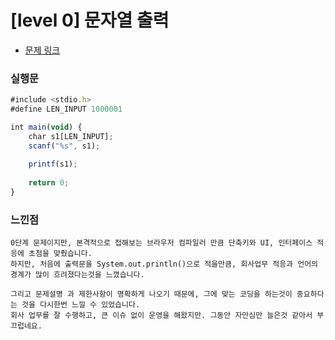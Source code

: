 # [level 0] 문자열 출력

* [문제 링크](https://school.programmers.co.kr/learn/courses/30/lessons/181952) 


### 실행문

```javascript
#include <stdio.h>
#define LEN_INPUT 1000001

int main(void) {
    char s1[LEN_INPUT];
    scanf("%s", s1);
    
    printf(s1);
    
    return 0;
}
```


### 느낀점

```
0단계 문제이지만, 본격적으로 접해보는 브라우저 컴파일러 만큼 단축키와 UI, 인터페이스 적응에 초첨을 맞췄습니다.
하지만, 처음에 출력문을 System.out.println()으로 적을만큼, 회사업무 적응과 언어의 경계가 많이 흐려졌다는것을 느꼈습니다.

그리고 문제설명 과 제한사항이 명확하게 나오기 때문에, 그에 맞는 코딩을 하는것이 중요하다는 것을 다시한번 느낄 수 있었습니다. 
회사 업무를 잘 수행하고, 큰 이슈 없이 운영을 해왔지만. 그동안 자만심만 늘은것 같아서 부끄럽네요.
``` 
